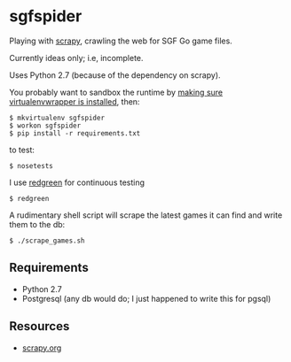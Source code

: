 
# sgfspider

Playing with [scrapy](http://scrapy.org), crawling the web for SGF Go game files.

Currently ideas only; i.e, incomplete.

Uses Python 2.7 (because of the dependency on scrapy).

You probably want to sandbox the runtime by [making sure virtualenvwrapper is installed](http://docs.python-guide.org/en/latest/dev/virtualenvs/), then:

```
$ mkvirtualenv sgfspider
$ workon sgfspider
$ pip install -r requirements.txt
```

to test:
```
$ nosetests
```

I use [redgreen](https://github.com/vmalloc/redgreen) for continuous testing
```
$ redgreen
```

A rudimentary shell script will scrape the latest games it can find and write them to the db:

```
$ ./scrape_games.sh
```

## Requirements

* Python 2.7
* Postgresql (any db would do; I just happened to write this for pgsql)

## Resources

* [scrapy.org](http://scrapy.org)
